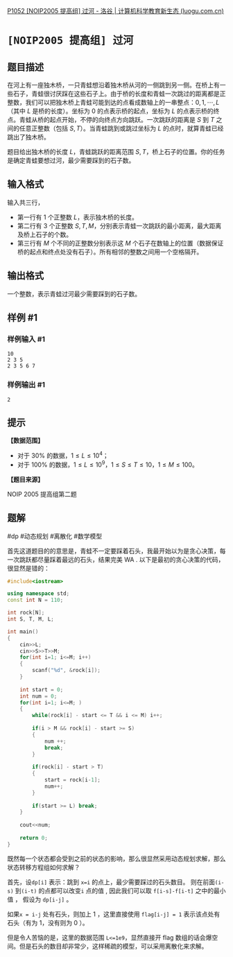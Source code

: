
[P1052 [NOIP2005 提高组] 过河 - 洛谷 | 计算机科学教育新生态 (luogu.com.cn)](https://www.luogu.com.cn/problem/P1052)

# `[NOIP2005 提高组] 过河`

## 题目描述

在河上有一座独木桥，一只青蛙想沿着独木桥从河的一侧跳到另一侧。在桥上有一些石子，青蛙很讨厌踩在这些石子上。由于桥的长度和青蛙一次跳过的距离都是正整数，我们可以把独木桥上青蛙可能到达的点看成数轴上的一串整点：$0,1,\cdots,L$（其中 $L$ 是桥的长度）。坐标为 $0$ 的点表示桥的起点，坐标为 $L$ 的点表示桥的终点。青蛙从桥的起点开始，不停的向终点方向跳跃。一次跳跃的距离是 $S$ 到 $T$ 之间的任意正整数（包括 $S,T$）。当青蛙跳到或跳过坐标为 $L$ 的点时，就算青蛙已经跳出了独木桥。

题目给出独木桥的长度 $L$，青蛙跳跃的距离范围 $S,T$，桥上石子的位置。你的任务是确定青蛙要想过河，最少需要踩到的石子数。

## 输入格式

输入共三行，

- 第一行有 $1$ 个正整数 $L$，表示独木桥的长度。
- 第二行有 $3$ 个正整数 $S,T,M$，分别表示青蛙一次跳跃的最小距离，最大距离及桥上石子的个数。
- 第三行有 $M$ 个不同的正整数分别表示这 $M$ 个石子在数轴上的位置（数据保证桥的起点和终点处没有石子）。所有相邻的整数之间用一个空格隔开。

## 输出格式

一个整数，表示青蛙过河最少需要踩到的石子数。

## 样例 #1

### 样例输入 #1

```
10
2 3 5
2 3 5 6 7
```

### 样例输出 #1

```
2
```

## 提示

**【数据范围】**

- 对于 $30\%$ 的数据，$1\le L \le 10^4$；
- 对于 $100\%$ 的数据，$1\le L \le 10^9$，$1\le S\le T\le10$，$1\le M\le100$。

**【题目来源】**

NOIP 2005 提高组第二题


## 题解

#dp  #动态规划 #离散化 #数学模型 

首先这道题目的的意思是，青蛙不一定要踩着石头，我最开始以为是贪心决策，每一次跳跃都尽量踩着最远的石头，结果完美 WA .
以下是最初的贪心决策的代码，很显然是错的：
```cpp
#include<iostream>

using namespace std;
const int N = 110;

int rock[N];
int S, T, M, L;

int main()
{
    cin>>L;
    cin>>S>>T>>M;
    for(int i=1; i<=M; i++)
    {
        scanf("%d", &rock[i]);
    }
    
    int start = 0;
    int num = 0;
    for(int i=1; i<=M; )
    {
        while(rock[i] - start <= T && i <= M) i++;
        
        if(i > M && rock[i] - start >= S)
        {
            num ++;
            break;
        }
        
        if(rock[i] - start > T)
        {
            start = rock[i-1];
            num++;
        }
        
        if(start >= L) break;
    }
    
    cout<<num;
    
    return 0;
}
```

既然每一个状态都会受到之前的状态的影响，那么很显然采用动态规划求解，那么状态转移方程组如何求解？

首先，设`dp[i]` 表示：跳到 `x=i` 的点上，最少需要踩过的石头数目。
则在前面`(i-s)` 到`(i-t)` 的点都可以改变`i` 点的值 ,
因此我们可以取 `f[i-s]-f[i-t]` 之中的最小值 ， 假设为 `dp[i-j]` 。

如果`x = i-j` 处有石头，则加上 1 ，这里直接使用 `flag[i-j] = 1` 表示该点处有石头（有为 1，没有则为 0 ）。

但是令人苦恼的是，这里的数据范围 `L<=1e9`，显然直接开 flag 数组的话会爆空间。但是石头的数目却非常少，这样稀疏的模型，可以采用离散化来求解。


